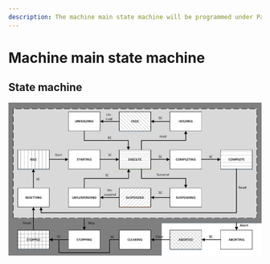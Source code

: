 ```yaml
---
description: The machine main state machine will be programmed under PackML state machine.
---
```


# Machine main state machine

## State machine

![General view of the PackML state machine](../.gitbook/assets/state-of-play-image-03.jpg)



